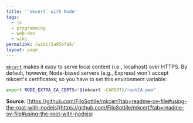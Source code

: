 ```yaml
---
title: '`mkcert` with Node'
tags:
  - js
  - programming
  - web-dev
  - wiki
permalink: /wiki/2a95bfa6/
layout: page
---
```


[`mkcert`](https://github.com/FiloSottile/mkcert) makes it easy to serve local content (i.e., localhost) over HTTPS. By default, however, Node-based servers (e.g., Express) won't accept mkcert's certificates; so you have to set this environment variable:

```bash
export NODE_EXTRA_CA_CERTS="$(mkcert -CAROOT)/rootCA.pem"
```

**Source:** [https://github.com/FiloSottile/mkcert?tab=readme-ov-file#using-the-root-with-nodejs](https://github.com/FiloSottile/mkcert?tab=readme-ov-file#using-the-root-with-nodejs)
